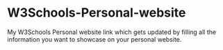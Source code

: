 # W3Schools-Personal-website
My W3Schools Personal website link which gets updated by filling all the information you want to showcase on your personal website.
